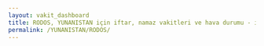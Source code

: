 ```yaml
---
layout: vakit_dashboard
title: RODOS, YUNANISTAN için iftar, namaz vakitleri ve hava durumu - ilçe/eyalet seç
permalink: /YUNANISTAN/RODOS/
---
```


<script type="text/javascript">
  var GLOBAL_COUNTRY = 'YUNANISTAN';
  var GLOBAL_CITY = 'RODOS';
  var GLOBAL_STATE = '';
  var lat = 72;
  var lon = 21;
</script>
